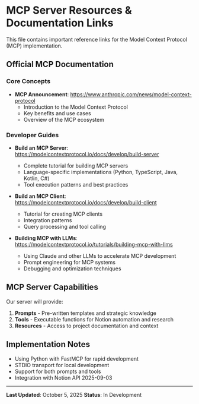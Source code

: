 # MCP Server Resources & Documentation Links

This file contains important reference links for the Model Context Protocol (MCP) implementation.

## Official MCP Documentation

### Core Concepts
- **MCP Announcement**: https://www.anthropic.com/news/model-context-protocol
  - Introduction to the Model Context Protocol
  - Key benefits and use cases
  - Overview of the MCP ecosystem

### Developer Guides
- **Build an MCP Server**: https://modelcontextprotocol.io/docs/develop/build-server
  - Complete tutorial for building MCP servers
  - Language-specific implementations (Python, TypeScript, Java, Kotlin, C#)
  - Tool execution patterns and best practices

- **Build an MCP Client**: https://modelcontextprotocol.io/docs/develop/build-client
  - Tutorial for creating MCP clients
  - Integration patterns
  - Query processing and tool calling

- **Building MCP with LLMs**: https://modelcontextprotocol.io/tutorials/building-mcp-with-llms
  - Using Claude and other LLMs to accelerate MCP development
  - Prompt engineering for MCP systems
  - Debugging and optimization techniques

## MCP Server Capabilities

Our server will provide:
1. **Prompts** - Pre-written templates and strategic knowledge
2. **Tools** - Executable functions for Notion automation and research
3. **Resources** - Access to project documentation and context

## Implementation Notes

- Using Python with FastMCP for rapid development
- STDIO transport for local development
- Support for both prompts and tools
- Integration with Notion API 2025-09-03

---

**Last Updated**: October 5, 2025
**Status**: In Development
